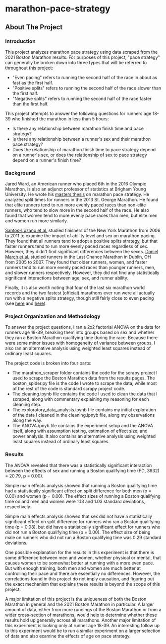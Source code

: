 # marathon-pace-strategy

## About The Project

### Introduction

This project analyzes marathon pace strategy using data scraped from the 2021 Boston Marathon results. For purposes of this project, "pace strategy" can generally be broken down into three types that will be referred to throughout this project:

* "Even pacing" refers to running the second half of the race in about as fast as the first half.
* "Positive splits" refers to running the second half of the race slower than the first half.
* "Negative splits" refers to running the second half of the race faster than the first half.

This project attempts to answer the following questions for runners age 18-39 who finished the marathon in less than 5 hours:

* Is there any relationship between marathon finish time and pace strategy?
* Is there any relationship between a runner's sex and their marathon pace strategy?
* Does the relationship of marathon finish time to pace strategy depend on a runner's sex, or does the relationship of sex to pace strategy depend on a runner's finish time?

### Background

Jared Ward, an American runner who placed 6th in the 2016 Olympic Marathon, is also an adjunct professor of statistics at Brigham Young University. He wrote his [masters thesis](https://www.google.com/url?sa=t&rct=j&q=&esrc=s&source=web&cd=&cad=rja&uact=8&ved=2ahUKEwid0biJ-Lz2AhXAkokEHf3sCU8QFnoECAMQAQ&url=http%3A%2F%2Fwww.runblogrun.com%2F2017%2F04%2F17%2FJared%2520Ward%2520Thesis.pdf&usg=AOvVaw1XFwxpzBfqOeB1fHjpMIz9) on marathon pace strategy. He analyzed split times for runners in the 2013 St. George Marathon. He found that elite runners tend to run more evenly paced races than non-elite runners, who tend to slow more in the second half of the race. He also found that women tend to more evenly pace races than men, but elite men and women run more similarly.

[Santos-Lozano et al.](https://www.google.com/url?sa=t&rct=j&q=&esrc=s&source=web&cd=&cad=rja&uact=8&ved=2ahUKEwjq8b_nkvn2AhWHKs0KHVJ9AbYQFnoECAYQAQ&url=https%3A%2F%2Fwww.researchgate.net%2Fpublication%2F260226395_Influence_of_Sex_and_Level_on_Marathon_Pacing_Strategy_Insights_from_the_New_York_City_Race&usg=AOvVaw1MtZH57nVKzPwB5wZUSMH5) studied finishers of the New York Marathon from 2006 to 2011 to examine the impact of ability level and sex on marathon pacing. They found that all runners tend to adopt a positive splits strategy, but that faster runners tend to run more evenly paced races regardless of sex. However, they didn't find significant differences between the sexes. [Daniel March et al.](https://journals.lww.com/nsca-jscr/Fulltext/2011/02000/Age,_Sex,_and_Finish_Time_as_Determinants_of.14.aspx) studied runners in the Last Chance Marathon in Dublin, OH from 2005 to 2007. They found that older runners, women, and faster runners tend to run more evenly paced races than younger runners, men, and slower runners respectively. However, they did not find any statistically significant interactions between age, sex, and runner ability.

Finally, it is also worth noting that four of the last six marathon world records and the two fastest (official) marathons ever run were all actually run with a negative splits strategy, though still fairly close to even pacing (see [here](https://www.runnersworld.com/training/a20819476/what-world-records-teach-about-marathon-pacing/) and [here](https://runningmagazine.ca/sections/runs-races/a-side-by-side-comparison-of-kipchoge-and-bekeles-berlin-marathons/)).

### Project Organization and Methodology

To answer the project questions, I ran a 2x2 factorial ANOVA on the data for runners age 18-39, breaking them into groups based on sex and whether they ran a Boston Marathon qualifying time during the race. Because there were some minor issues with homogeneity of variance between groups, I also ran an alternative analysis using weighted least squares instead of ordinary least squares.

The project code is broken into four parts:

* The marathon_scraper folder contains the code for the scrapy project I used to scrape the Boston Marathon data from the results pages. The boston_spider.py file is the code I wrote to scrape the data, while most of the rest of the code is standard scrapy project code.
* The cleaning.ipynb file contains the code I used to clean the data that I scraped, along with commentary explaining my reasoning for each cleaning step.
* The exploratory_data_analysis.ipynb file contains my initial exploration of the data I cleaned in the cleaning.ipnyb file, along my observations along the way.
* The ANOVA.ipnyb file contains the experiment setup and the ANOVA itself, along with assumption testing, estimation of effect size, and power analysis. It also contains an alternative analysis using weighted least squares instead of ordinary least squares.

### Results

The ANOVA revealed that there was a statistically significant interaction between the effects of sex and running a Boston qualifying time (F(1, 3932) = 20.79, p = 0.00).

Simple main effects analysis showed that running a Boston qualifying time had a statistically significant effect on split difference for both men (p = 0.00) and women (p = 0.00). The effect sizes of running a Boston qualifying time on and men and women were 1.13 and 1.03 standard deviations, respectively.

Simple main effects analysis showed that sex did not have a statistically significant effect on split difference for runners who ran a Boston qualifying time (p = 0.08), but did have a statistically significant effect for runners who did not run a Boston qualifying time (p = 0.00). The effect size of being male on runners who did not run a Boston qualifying time was 0.29 standard deviations.

One possible explanation for the results in this experiment is that there is some difference between men and women, whether physical or mental, that causes women to be somewhat better at running with a more even pace. But with enough training, both men and women are much better at controlling their pace and there are essentially no differences. However, the correlations found in this project do not imply causation, and figuring out the exact mechanism that explains these results is beyond the scope of this project.

A major limitation of this project is the uniqueness of both the Boston Marathon in general and the 2021 Boston Marathon in particular. A larger amount of data, either from more runnings of the Boston Marathon or from a wider cross-section of marathons, would help to determine whether these results hold up generally across all marathons. Another major limitation of this experiment is looking only at runner age 18-39. An interesting follow up to this experiment would be to run a similar experiment on a larger selection of data and also examine the effects of age on pace strategy.
